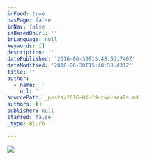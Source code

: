 ```yaml
---
inFeed: true
hasPage: false
inNav: false
isBasedOnUrl: ''
inLanguage: null
keywords: []
description: ''
datePublished: '2016-06-30T15:48:53.740Z'
dateModified: '2016-06-30T15:48:53.431Z'
title: ''
author:
  - name: ''
    url: ''
sourcePath: _posts/2016-01-19-two-seals.md
authors: []
publisher: null
starred: false
_type: Blurb

---
```

![](https://the-grid-user-content.s3-us-west-2.amazonaws.com/b9cc668f-f916-44c0-9334-8fbdfb5be3e7.jpg)